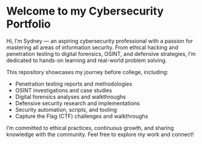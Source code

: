 # Welcome to my Cybersecurity Portfolio

Hi, I’m Sydney — an aspiring cybersecurity professional with a passion for mastering all areas of information security. From ethical hacking and penetration testing to digital forensics, OSINT, and defensive strategies, I’m dedicated to hands-on learning and real-world problem solving.

This repository showcases my journey before college, including:

- Penetration testing reports and methodologies  
- OSINT investigations and case studies  
- Digital forensics analyses and walkthroughs  
- Defensive security research and implementations  
- Security automation, scripts, and tooling  
- Capture the Flag (CTF) challenges and walkthroughs  

I’m committed to ethical practices, continuous growth, and sharing knowledge with the community. Feel free to explore my work and connect!
